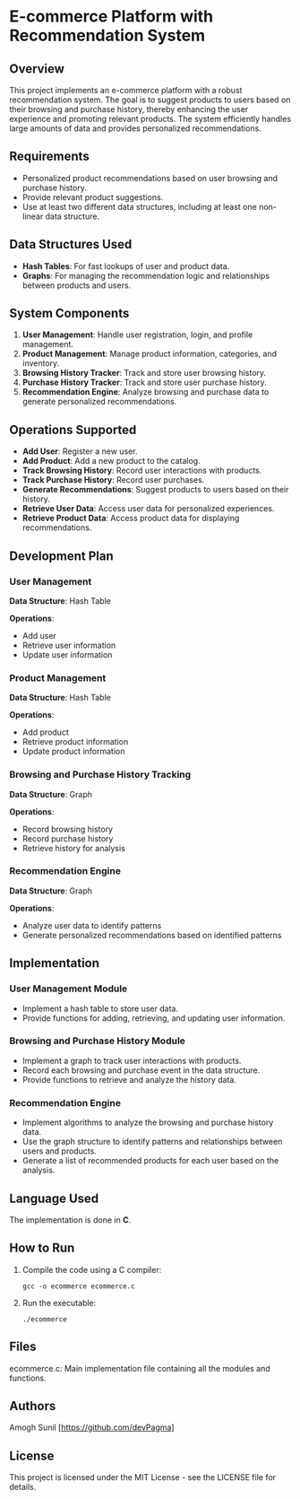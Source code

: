 # E-commerce Platform with Recommendation System

## Overview

This project implements an e-commerce platform with a robust recommendation system. The goal is to suggest products to users based on their browsing and purchase history, thereby enhancing the user experience and promoting relevant products. The system efficiently handles large amounts of data and provides personalized recommendations.

## Requirements

- Personalized product recommendations based on user browsing and purchase history.
- Provide relevant product suggestions.
- Use at least two different data structures, including at least one non-linear data structure.

## Data Structures Used

- **Hash Tables**: For fast lookups of user and product data.
- **Graphs**: For managing the recommendation logic and relationships between products and users.

## System Components

1. **User Management**: Handle user registration, login, and profile management.
2. **Product Management**: Manage product information, categories, and inventory.
3. **Browsing History Tracker**: Track and store user browsing history.
4. **Purchase History Tracker**: Track and store user purchase history.
5. **Recommendation Engine**: Analyze browsing and purchase data to generate personalized recommendations.

## Operations Supported

- **Add User**: Register a new user.
- **Add Product**: Add a new product to the catalog.
- **Track Browsing History**: Record user interactions with products.
- **Track Purchase History**: Record user purchases.
- **Generate Recommendations**: Suggest products to users based on their history.
- **Retrieve User Data**: Access user data for personalized experiences.
- **Retrieve Product Data**: Access product data for displaying recommendations.

## Development Plan

### User Management

**Data Structure**: Hash Table

**Operations**:
- Add user
- Retrieve user information
- Update user information

### Product Management

**Data Structure**: Hash Table

**Operations**:
- Add product
- Retrieve product information
- Update product information

### Browsing and Purchase History Tracking

**Data Structure**: Graph

**Operations**:
- Record browsing history
- Record purchase history
- Retrieve history for analysis

### Recommendation Engine

**Data Structure**: Graph

**Operations**:
- Analyze user data to identify patterns
- Generate personalized recommendations based on identified patterns

## Implementation

### User Management Module

- Implement a hash table to store user data.
- Provide functions for adding, retrieving, and updating user information.

### Browsing and Purchase History Module

- Implement a graph to track user interactions with products.
- Record each browsing and purchase event in the data structure.
- Provide functions to retrieve and analyze the history data.

### Recommendation Engine

- Implement algorithms to analyze the browsing and purchase history data.
- Use the graph structure to identify patterns and relationships between users and products.
- Generate a list of recommended products for each user based on the analysis.

## Language Used

The implementation is done in **C**.

## How to Run

1. Compile the code using a C compiler:
   ``` 
   gcc -o ecommerce ecommerce.c
   ``` 
2. Run the executable:
   ```
   ./ecommerce
   ```
## Files
  ecommerce.c: Main implementation file containing all the modules and functions.

## Authors
  Amogh Sunil [https://github.com/devPagma]

## License
  This project is licensed under the MIT License - see the LICENSE file for details.
